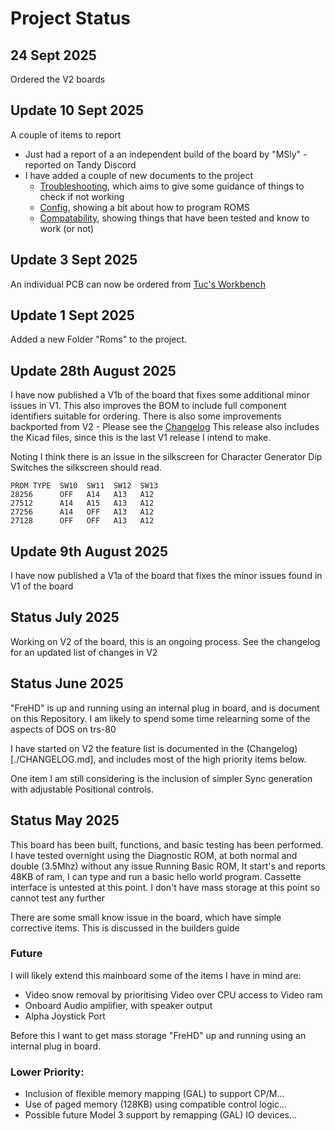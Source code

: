 
# Project Status

## 24 Sept 2025

Ordered the V2 boards

## Update 10 Sept 2025

A couple of items to report
* Just had a report of a an independent build of the board by "MSly" - reported on Tandy Discord
* I have added a couple of new documents to the project 
  * [Troubleshooting](./TROUBLESHOOT.md), which aims to give some guidance of things to check if not working
  * [Config](./CONFIG.md), showing a bit about how to program ROMS
  * [Compatability](./COMPATABILITY.md), showing things that have been tested and know to work (or not)

## Update 3 Sept 2025

An individual PCB can now be ordered from [Tuc's Workbench](https://shop.tucs-workbench.com/products/trs-80-model-i-revision-k)

## Update 1 Sept 2025

Added a new Folder "Roms" to the project.

## Update 28th August 2025

I have now published a V1b of the board that fixes some additional minor issues in V1.
This also improves the BOM to include full component identifiers suitable for ordering.
There is also some improvements backported from V2 - Please see the [Changelog](CHANGELOG.md)
This release also includes the Kicad files, since this is the last V1 release I intend to make.

Noting I think there is an issue in the silkscreen for Character Generator Dip Switches
the silkscreen should read.

```
PROM TYPE  SW10  SW11  SW12  SW13
28256      OFF   A14   A13   A12
27512      A14   A15   A13   A12
27256      A14   OFF   A13   A12
27128      OFF   OFF   A13   A12
```

## Update 9th August 2025

I have now published a V1a of the board that fixes the minor issues found in V1 of the board

## Status July 2025

Working on V2 of the board, this is an ongoing process. See the changelog for an updated 
list of changes in V2

## Status June 2025

"FreHD" is up and running using an internal plug in board, and is document on this Repository.
I am likely to spend some time relearning some of the aspects of DOS on trs-80

I have started on V2 the feature list is documented in the (Changelog)[./CHANGELOG.md], 
and includes most of the high priority items below.

One item I am still considering is the inclusion of simpler Sync generation with
adjustable Positional controls.

## Status May 2025

This board has been built, functions, and basic testing has been performed. 
I have tested overnight using the Diagnostic ROM, at both normal and double (3.5Mhz) without any issue
Running Basic ROM, It start's and reports 48KB of ram, I can type and run a basic hello world program. 
Cassette interface is untested at this point. I don't have mass storage at this point so cannot test
any further

There are some small know issue in the board, which have simple corrective items.
This is discussed in the builders guide

### Future

I will likely extend this mainboard some of the items I have in mind are:
* Video snow removal by prioritising Video over CPU access to Video ram
* Onboard Audio amplifier, with speaker output
* Alpha Joystick Port

Before this I want to get mass storage "FreHD" up and running using an internal plug in board.

### Lower Priority:
* Inclusion of flexible memory mapping (GAL) to support CP/M...
* Use of paged memory (128KB) using compatible control logic...
* Possible future Model 3 support by remapping (GAL) IO devices...

